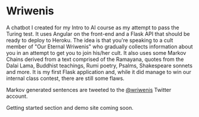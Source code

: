 Wriwenis
=======
A chatbot I created for my Intro to AI course as my attempt to pass the Turing test. It uses Angular on the front-end and a Flask API that should be ready to deploy to Heroku. The idea is that you're speaking to a cult member of "Our Eternal Wriwenis" who gradually collects information about you in an attempt to get you to join his/her cult. It also uses some Markov Chains derived from a text comprised of the Ramayana, quotes from the Dalai Lama, Buddhist teachings, Rumi poetry, Psalms, Shakespeare sonnets and more. It is my first Flask application and, while it did manage to win our internal class contest, there are still some flaws.

Markov generated sentences are tweeted to the [@wriwenis](https://twitter.com/wriwenis) Twitter account.

Getting started section and demo site coming soon.
